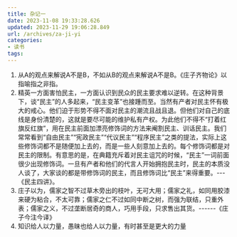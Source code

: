 ```yaml
---
title: 杂记一
date: 2023-11-08 19:33:28.626
updated: 2023-11-29 19:06:28.849
url: /archives/za-ji-yi
categories: 
- 读书
tags: 
---
```


1. 从A的观点来解说A不是B，不如从B的观点来解说A不是B。《庄子齐物论》以指喻指之非指。
1. 精英一方面害怕民主，一方面认识到民众的民主要求难以逆转。在这种背景下，谈“民主”的人多起来，“民主变革”也接踵而至。当然有产者对民主怀有极大的戒心。他们迫于形势不得不面对民主的潮流且战且退。但他们对自己的底线是身份清楚的，这就是要尽可能的维护私有产权。为此他们不得不“打着红旗反红旗”，用在民主前面加漂亮修饰词的方法来阉割民主、训话民主。我们常常看到“自由民主”“宪政民主”“代议民主”“程序民主”之类的提法，实际上这些修饰词都不是随便加上去的，而是一些人刻意加上去的。每个修饰词都是对民主的限制。有意思的是，在典籍充斥着对民主诅咒的时候，“民主”一词前面很少出现修饰词。一旦有产者和他们的代言人开始拥抱民主时，民主的本质没人谈了，大家谈的都是带修饰词的民主，而且修饰词比“民主”来得重要。---《民主四讲》。
1. 庄子以为，儒家之智不过草木旁出的枝叶，无可大用；儒家之礼，如同用胶漆来硬为粘合，不太可靠；儒家之仁不过如同中断之树，而强为联结，只重外表；儒家之义，不过垄断居奇的商人，巧用手段，只求售出其货。------《庄子今注今译》
1. 知识给人以力量，愚昧也给人以力量，有时甚至是更大的力量